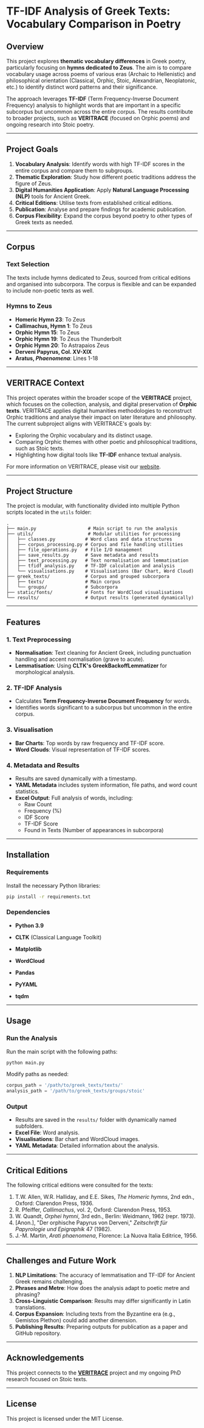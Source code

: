 # TF-IDF Analysis of Greek Texts: Vocabulary Comparison in Poetry

## Overview
This project explores **thematic vocabulary differences** in Greek poetry, particularly focusing on **hymns dedicated to Zeus**. The aim is to compare vocabulary usage across poems of various eras (Archaic to Hellenistic) and philosophical orientation (Classical, Orphic, Stoic, Alexandrian, Neoplatonic, etc.) to identify distinct word patterns and their significance.

The approach leverages **TF-IDF** (Term Frequency-Inverse Document Frequency) analysis to highlight words that are important in a specific subcorpus but uncommon across the entire corpus. The results contribute to broader projects, such as **VERITRACE** (focused on Orphic poems) and ongoing research into Stoic poetry.

---

## Project Goals
1. **Vocabulary Analysis**: Identify words with high TF-IDF scores in the entire corpus and compare them to subgroups.
2. **Thematic Exploration**: Study how different poetic traditions address the figure of Zeus.
3. **Digital Humanities Application**: Apply **Natural Language Processing (NLP)** tools for Ancient Greek.
4. **Critical Editions**: Utilise texts from established critical editions.
5. **Publication**: Analyse and prepare findings for academic publication.
6. **Corpus Flexibility**: Expand the corpus beyond poetry to other types of Greek texts as needed.

---

## Corpus
### Text Selection
The texts include hymns dedicated to Zeus, sourced from critical editions and organised into subcorpora. The corpus is flexible and can be expanded to include non-poetic texts as well.

### Hymns to Zeus
- **Homeric Hymn 23**: To Zeus 
- **Callimachus, Hymn 1**: To Zeus
- **Orphic Hymn 15**: To Zeus
- **Orphic Hymn 19**: To Zeus the Thunderbolt
- **Orphic Hymn 20**: To Astrapaios Zeus
- **Derveni Papyrus, Col. XV-XIX**
- **Aratus, *Phaenomena***: Lines 1-18

---

## VERITRACE Context
This project operates within the broader scope of the **VERITRACE** project, which focuses on the collection, analysis, and digital preservation of **Orphic texts**. VERITRACE applies digital humanities methodologies to reconstruct Orphic traditions and analyse their impact on later literature and philosophy. The current subproject aligns with VERITRACE's goals by:

- Exploring the Orphic vocabulary and its distinct usage.
- Comparing Orphic themes with other poetic and philosophical traditions, such as Stoic texts.
- Highlighting how digital tools like **TF-IDF** enhance textual analysis.

For more information on VERITRACE, please visit our [website](https://veritrace.eu).

---

## Project Structure
The project is modular, with functionality divided into multiple Python scripts located in the `utils` folder:

```
.
├── main.py                   # Main script to run the analysis
├── utils/                    # Modular utilities for processing
│   ├── classes.py           # Word class and data structures
│   ├── corpus_processing.py # Corpus and file handling utilities
│   ├── file_operations.py   # File I/O management
│   ├── save_results.py      # Save metadata and results
│   ├── text_processing.py   # Text normalisation and lemmatisation
│   ├── tfidf_analysis.py    # TF-IDF calculation and analysis
│   └── visualisations.py    # Visualisations (Bar Chart, Word Cloud)
├── greek_texts/             # Corpus and grouped subcorpora
│   ├── texts/               # Main corpus
│   └── groups/              # Subcorpora
├── static/fonts/            # Fonts for WordCloud visualisations
└── results/                 # Output results (generated dynamically)
```

---

## Features
### 1. Text Preprocessing
- **Normalisation**: Text cleaning for Ancient Greek, including punctuation handling and accent normalisation (grave to acute).
- **Lemmatisation**: Using **CLTK's GreekBackoffLemmatizer** for morphological analysis.

### 2. TF-IDF Analysis
- Calculates **Term Frequency-Inverse Document Frequency** for words.
- Identifies words significant to a subcorpus but uncommon in the entire corpus.

### 3. Visualisation
- **Bar Charts**: Top words by raw frequency and TF-IDF score.
- **Word Clouds**: Visual representation of TF-IDF scores.

### 4. Metadata and Results
- Results are saved dynamically with a timestamp.
- **YAML Metadata** includes system information, file paths, and word count statistics.
- **Excel Output**: Full analysis of words, including:
  - Raw Count
  - Frequency (%)
  - IDF Score
  - TF-IDF Score
  - Found in Texts (Number of appearances in subcorpora)

---

## Installation
### Requirements
Install the necessary Python libraries:

```bash
pip install -r requirements.txt
```

### Dependencies
- **Python 3.9**

- **CLTK** (Classical Language Toolkit)
- **Matplotlib**
- **WordCloud**
- **Pandas**
- **PyYAML**
- **tqdm**

---

## Usage
### Run the Analysis
Run the main script with the following paths:

```bash
python main.py
```

Modify paths as needed:
```python
corpus_path = '/path/to/greek_texts/texts/'
analysis_path = '/path/to/greek_texts/groups/stoic'
```

### Output
- Results are saved in the `results/` folder with dynamically named subfolders.
- **Excel File**: Word analysis.
- **Visualisations**: Bar chart and WordCloud images.
- **YAML Metadata**: Detailed information about the analysis.

---

## Critical Editions
The following critical editions were consulted for the texts:
1. T.W. Allen, W.R. Halliday, and E.E. Sikes, _The Homeric hymns_, 2nd edn., Oxford: Clarendon Press, 1936. 
2. R. Pfeiffer, _Callimachus_, vol. 2, Oxford: Clarendon Press, 1953.
3. W. Quandt, _Orphei hymni_, 3rd edn., Berlin: Weidmann, 1962 (repr. 1973).
4. \[Anon.], "Der orphische Papyrus von Derveni," _Zeitschrift für Papyrologie und Epigraphik_ 47 (1982). 
5. J.-M. Martin, _Arati phaenomena_, Florence: La Nuova Italia Editrice, 1956.

---

## Challenges and Future Work
1. **NLP Limitations**: The accuracy of lemmatisation and TF-IDF for Ancient Greek remains challenging.
2. **Phrases and Metre**: How does the analysis adapt to poetic metre and phrasing?
3. **Cross-Linguistic Comparison**: Results may differ significantly in Latin translations.
4. **Corpus Expansion**: Including texts from the Byzantine era (e.g., Gemistos Plethon) could add another dimension.
5. **Publishing Results**: Preparing outputs for publication as a paper and GitHub repository.

---

## Acknowledgements
This project connects to the **[VERITRACE](https://veritrace.eu)** project and my ongoing PhD research focused on Stoic texts.

---

## License
This project is licensed under the MIT License.

